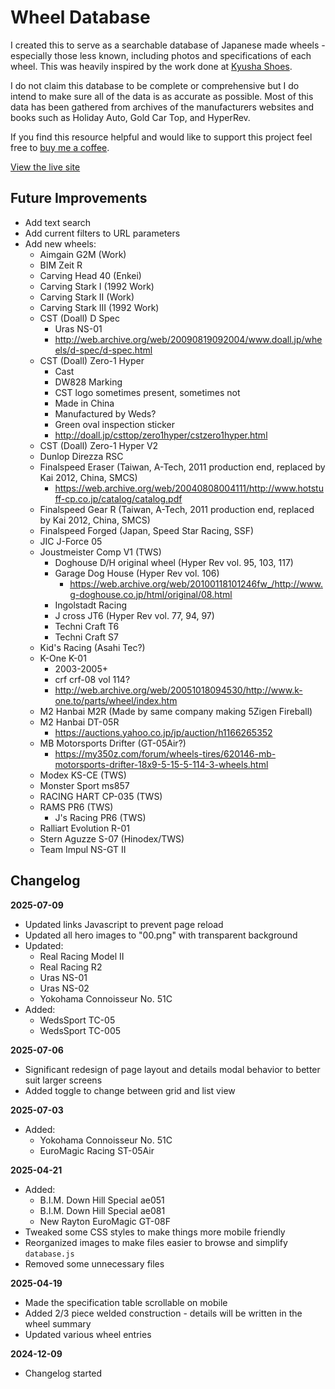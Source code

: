 # Wheel Database

I created this to serve as a searchable database of Japanese made wheels - especially those less known, including photos and specifications of each wheel. This was heavily inspired by the work done at [Kyusha Shoes](https://www.kyushashoes.com).

I do not claim this database to be complete or comprehensive but I do intend to make sure all of the data is as accurate as possible. Most of this data has been gathered from archives of the manufacturers websites and books such as Holiday Auto, Gold Car Top, and HyperRev.

If you find this resource helpful and would like to support this project feel free to [buy me a coffee](https://paypal.me/chrisephoto).

[View the live site](https://chrisephoto.github.io/wheel-database/)

## Future Improvements

* Add text search
* Add current filters to URL parameters
* Add new wheels:
  * Aimgain G2M (Work)
  * BIM Zeit R
  * Carving Head 40 (Enkei)
  * Carving Stark I (1992 Work)
  * Carving Stark II (Work)
  * Carving Stark III (1992 Work)
  * CST (Doall) D Spec
    * Uras NS-01
    * http://web.archive.org/web/20090819092004/www.doall.jp/wheels/d-spec/d-spec.html
  * CST (Doall) Zero-1 Hyper
    * Cast
    * DW828 Marking
    * CST logo sometimes present, sometimes not
    * Made in China
    * Manufactured by Weds?
    * Green oval inspection sticker 
    * http://doall.jp/csttop/zero1hyper/cstzero1hyper.html
  * CST (Doall) Zero-1 Hyper V2
  * Dunlop Direzza RSC
  * Finalspeed Eraser (Taiwan, A-Tech, 2011 production end, replaced by Kai 2012, China, SMCS)
    * https://web.archive.org/web/20040808004111/http://www.hotstuff-cp.co.jp/catalog/catalog.pdf
  * Finalspeed Gear R (Taiwan, A-Tech, 2011 production end, replaced by Kai 2012, China, SMCS)
  * Finalspeed Forged (Japan, Speed Star Racing, SSF)
  * JIC J-Force 05
  * Joustmeister Comp V1 (TWS)
    * Doghouse D/H original wheel (Hyper Rev vol. 95, 103, 117)
    * Garage Dog House (Hyper Rev vol. 106)
      * https://web.archive.org/web/20100118101246fw_/http://www.g-doghouse.co.jp/html/original/08.html
    * Ingolstadt Racing
    * J cross JT6 (Hyper Rev vol. 77, 94, 97)
    * Techni Craft T6
    * Techni Craft S7
  * Kid's Racing (Asahi Tec?)
  * K-One K-01
    * 2003-2005+
    * crf crf-08 vol 114?
    * http://web.archive.org/web/20051018094530/http://www.k-one.to/parts/wheel/index.htm
  * M2 Hanbai M2R (Made by same company making 5Zigen Fireball)
  * M2 Hanbai DT-05R
    * https://auctions.yahoo.co.jp/jp/auction/h1166265352
  * MB Motorsports Drifter (GT-05Air?)
    * https://my350z.com/forum/wheels-tires/620146-mb-motorsports-drifter-18x9-5-15-5-114-3-wheels.html
  * Modex KS-CE (TWS)
  * Monster Sport ms857
  * RACING HART CP-035 (TWS)
  * RAMS PR6 (TWS)
    * J's Racing PR6 (TWS)
  * Ralliart Evolution R-01
  * Stern Aguzze S-07 (Hinodex/TWS)
  * Team Impul NS-GT II

## Changelog

**2025-07-09**
* Updated links Javascript to prevent page reload
* Updated all hero images to "00.png" with transparent background
* Updated:
  * Real Racing Model II
  * Real Racing R2
  * Uras NS-01
  * Uras NS-02
  * Yokohama Connoisseur No. 51C
* Added:
  * WedsSport TC-05
  * WedsSport TC-005

**2025-07-06**
* Significant redesign of page layout and details modal behavior to better suit larger screens
* Added toggle to change between grid and list view

**2025-07-03**
* Added:
  * Yokohama Connoisseur No. 51C
  * EuroMagic Racing ST-05Air

**2025-04-21**
* Added:
  * B.I.M. Down Hill Special ae051
  * B.I.M. Down Hill Special ae081
  * New Rayton EuroMagic GT-08F
* Tweaked some CSS styles to make things more mobile friendly
* Reorganized images to make files easier to browse and simplify `database.js`
* Removed some unnecessary files


**2025-04-19**
* Made the specification table scrollable on mobile
* Added 2/3 piece welded construction - details will be written in the wheel summary
* Updated various wheel entries

**2024-12-09**
* Changelog started
 

